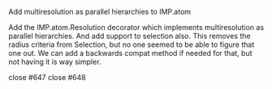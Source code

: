 Add multiresolution as parallel hierarchies to IMP.atom

Add the IMP.atom.Resolution decorator which implements multiresolution
as parallel hierarchies. And add support to selection also. This
removes the radius criteria from Selection, but no one seemed to be
able to figure that one out. We can add a backwards compat method if
needed for that, but not having it is way simpler.

close #647
close #648
